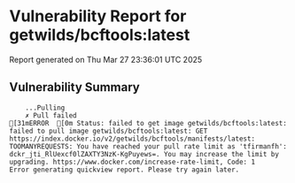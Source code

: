 # Vulnerability Report for getwilds/bcftools:latest

Report generated on Thu Mar 27 23:36:01 UTC 2025

## Vulnerability Summary

```
    ...Pulling
    ✗ Pull failed
[31mERROR  [0m Status: failed to get image getwilds/bcftools:latest: failed to pull image getwilds/bcftools:latest: GET https://index.docker.io/v2/getwilds/bcftools/manifests/latest: TOOMANYREQUESTS: You have reached your pull rate limit as 'tfirmanfh': dckr_jti_RlUexcf0lZAXTY3NzK-KgPuyews=. You may increase the limit by upgrading. https://www.docker.com/increase-rate-limit, Code: 1 
Error generating quickview report. Please try again later.
```
